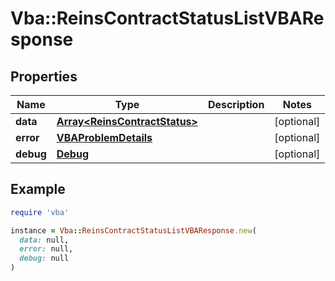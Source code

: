 # Vba::ReinsContractStatusListVBAResponse

## Properties

| Name | Type | Description | Notes |
| ---- | ---- | ----------- | ----- |
| **data** | [**Array&lt;ReinsContractStatus&gt;**](ReinsContractStatus.md) |  | [optional] |
| **error** | [**VBAProblemDetails**](VBAProblemDetails.md) |  | [optional] |
| **debug** | [**Debug**](Debug.md) |  | [optional] |

## Example

```ruby
require 'vba'

instance = Vba::ReinsContractStatusListVBAResponse.new(
  data: null,
  error: null,
  debug: null
)
```

